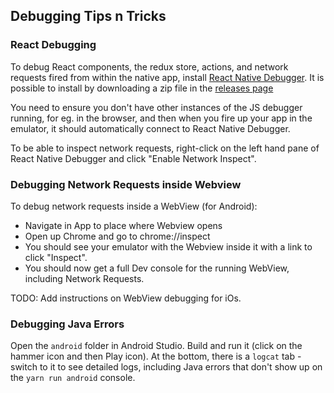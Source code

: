 ## Debugging Tips n Tricks

### React Debugging

To debug React components, the redux store, actions, and network requests fired from within the native app, install [React Native Debugger](https://github.com/jhen0409/react-native-debugger). It is possible to install by downloading a zip file in the [releases page](https://github.com/jhen0409/react-native-debugger/releases)

You need to ensure you don't have other instances of the JS debugger running, for eg. in the browser, and then when you fire up your app in the emulator, it should automatically connect to React Native Debugger.

To be able to inspect network requests, right-click on the left hand pane of React Native Debugger and click "Enable Network Inspect".


### Debugging Network Requests inside Webview

To debug network requests inside a WebView (for Android):

 - Navigate in App to place where Webview opens
 - Open up Chrome and go to chrome://inspect
 - You should see your emulator with the Webview inside it with a link to click "Inspect".
 - You should now get a full Dev console for the running WebView, including Network Requests.

TODO: Add instructions on WebView debugging for iOs.


### Debugging Java Errors

Open the `android` folder in Android Studio. Build and run it (click on the hammer icon and then Play icon). At the bottom, there is a `logcat` tab - switch to it to see detailed logs, including Java errors that don't show up on the `yarn run android` console.



